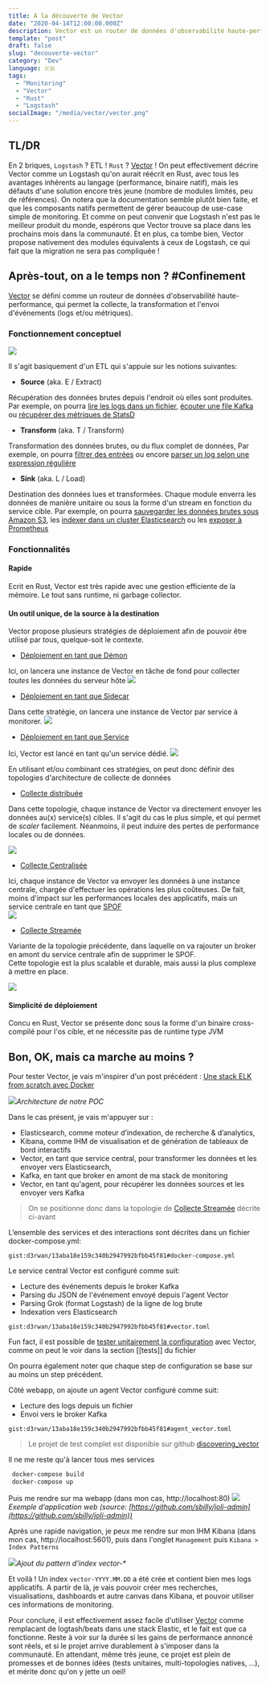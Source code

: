 ```yaml
---
title: A la découverte de Vector 
date: "2020-04-14T12:00:00.000Z"
description: Vector est un router de données d'observabilité haute-performance, open-source et écrit en Rust. Un Logstash killer ?      
template: "post"
draft: false
slug: "decouverte-vector"
category: "Dev"
language: 🇫🇷
tags:
  - "Monitoring"
  - "Vector"
  - "Rust"
  - "Logstash"
socialImage: "/media/vector/vector.png"
---
```


## TL/DR
En 2 briques, `Logstash` ? ETL ! `Rust` ? [Vector](https://vector.dev/) !
On peut effectivement décrire Vector comme un Logstash qu'on aurait réécrit en Rust, avec tous les avantages inhérents au langage (performance, binaire natif), mais les défauts d'une solution encore très jeune (nombre de modules limités, peu de références). 
On notera que la documentation semble plutôt bien faite, et que les composants natifs permettent de gérer beaucoup de use-case simple de monitoring. 
Et comme on peut convenir que Logstash n'est pas le meilleur produit du monde, espérons que Vector trouve sa place dans les prochains mois dans la communauté. 
Et en plus, ca tombe bien, Vector propose nativement des modules équivalents à ceux de Logstash, ce qui fait que la migration ne sera pas compliquée !     

## Après-tout, on a le temps non ? #Confinement

[Vector](https://vector.dev/) se défini comme un routeur de données d'observabilité haute-performance, qui permet la collecte, la transformation et l'envoi d'événements (logs et/ou métriques).

### Fonctionnement conceptuel
![](/d3rwan-blog/media/vector/concept.png)

Il s'agit basiquement d'un ETL qui s'appuie sur les notions suivantes:
- **Source** (aka. E / Extract)

Récupération des données brutes depuis l'endroit où elles sont produites. 
Par exemple, on pourra [lire les logs dans un fichier](https://vector.dev/docs/reference/sources/file/), [écouter une file Kafka](https://vector.dev/docs/reference/sources/kafka/) ou [récupérer des métriques de StatsD](https://vector.dev/docs/reference/sources/statsd/)

- **Transform** (aka. T / Transform)

Transformation des données brutes, ou du flux complet de données,
Par exemple, on pourra [filtrer des entrées](https://vector.dev/docs/reference/transforms/filter/) ou encore [parser un log selon une expression régulière](https://vector.dev/docs/reference/transforms/regex_parser/) 

- **Sink** (aka. L / Load)

Destination des données lues et transformées. Chaque module enverra les données de manière unitaire ou sous la forme d'un stream en fonction du service cible.
Par exemple, on pourra [sauvegarder les données brutes sous Amazon S3](https://vector.dev/docs/reference/sinks/aws_s3/), les [indexer dans un cluster Elasticsearch](https://vector.dev/docs/reference/sinks/elasticsearch/) ou les [exposer à Prometheus](https://vector.dev/docs/reference/sinks/prometheus/)

### Fonctionnalités

#### Rapide

Ecrit en Rust, Vector est très rapide avec une gestion efficiente de la mémoire. 
Le tout sans runtime, ni garbage collector.

#### Un outil unique, de la source à la destination

Vector propose plusieurs stratégies de déploiement afin de pouvoir être utilisé par tous, quelque-soit le contexte. 

- [Déploiement en tant que Démon](https://vector.dev/docs/setup/deployment/strategies/#daemon)

Ici, on lancera une instance de Vector en tâche de fond pour collecter *toutes* les données du serveur hôte 
![](/d3rwan-blog/media/vector/strategy_daemon.png)

- [Déploiement en tant que Sidecar](https://vector.dev/docs/setup/deployment/strategies/#sidecar)

Dans cette stratégie, on lancera une instance de Vector par service à monitorer.
![](/d3rwan-blog/media/vector/strategy_sidecar.png)

- [Déploiement en tant que Service](https://vector.dev/docs/setup/deployment/strategies/#service)

Ici, Vector est lancé en tant qu'un service dédié. 
![](/d3rwan-blog/media/vector/strategy_service.png)

En utilisant et/ou combinant ces stratégies, on peut donc définir des topologies d'architecture de collecte de données

- [Collecte distribuée](https://vector.dev/docs/setup/deployment/topologies/#distributed)

Dans cette topologie, chaque instance de Vector va directement envoyer les données au(x) service(s) cibles. 
Il s'agit du cas le plus simple, et qui permet de _scaler_ facilement. 
Néanmoins, il peut induire des pertes de performance locales ou de données.
 
![](/d3rwan-blog/media/vector/topology_distributed.png)

- [Collecte Centralisée](https://vector.dev/docs/setup/deployment/topologies/#centralized)

Ici, chaque instance de Vector va envoyer les données à une instance centrale, chargée d'effectuer les opérations les plus coûteuses. 
De fait, moins d'impact sur les performances locales des applicatifs, mais un service centrale en tant que [SPOF](https://fr.wikipedia.org/wiki/Point_de_d%C3%A9faillance_unique)  
![](/d3rwan-blog/media/vector/topology_centralized.png)

- [Collecte Streamée](https://vector.dev/docs/setup/deployment/topologies/#stream-based)

Variante de la topologie précédente, dans laquelle on va rajouter un broker en amont du service centrale afin de supprimer le SPOF.  
Cette topologie est la plus scalable et durable, mais aussi la plus complexe à mettre en place.  

![](/d3rwan-blog/media/vector/topology_stream.png)

#### Simplicité de déploiement

Concu en Rust, Vector se présente donc sous la forme d'un binaire cross-compilé pour l'os cible, et ne nécessite pas de runtime type JVM

## Bon, OK, mais ca marche au moins ?

Pour tester Vector, je vais m'inspirer d'un post précédent : [Une stack ELK from scratch avec Docker](https://d3rwan.github.io/d3rwan-blog/posts/elk-depuis-zero)

![](/d3rwan-blog/media/vector/archi.png)*Architecture de notre POC* 

Dans le cas présent, je vais m'appuyer sur :

- Elasticsearch, comme moteur d’indexation, de recherche & d’analytics,
- Kibana, comme IHM de visualisation et de génération de tableaux de bord interactifs
- Vector, en tant que service central, pour transformer les données et les envoyer vers Elasticsearch,
- Kafka, en tant que broker en amont de ma stack de monitoring
- Vector, en tant qu'agent, pour récupérer les données sources et les envoyer vers Kafka

> On se positionne donc dans la topologie de [Collecte Streamée](https://vector.dev/docs/setup/deployment/topologies/#stream-based) décrite ci-avant

L’ensemble des services et des interactions sont décrites dans un fichier docker-compose.yml:

`gist:d3rwan/13aba18e159c340b2947992bfbb45f81#docker-compose.yml`

Le service central Vector est configuré comme suit:
- Lecture des événements depuis le broker Kafka
- Parsing du JSON de l'événement envoyé depuis l'agent Vector
- Parsing Grok (format Logstash) de la ligne de log brute
- Indexation vers Elasticsearch

`gist:d3rwan/13aba18e159c340b2947992bfbb45f81#vector.toml`

Fun fact, il est possible de [tester unitairement la configuration](https://vector.dev/docs/reference/tests/) avec Vector, comme on peut le voir dans la section [[tests]] du fichier

On pourra également noter que chaque step de configuration se base sur au moins un step précédent. 
 

Côté webapp, on ajoute un agent Vector configuré comme suit:
- Lecture des logs depuis un fichier
- Envoi vers le broker Kafka

`gist:d3rwan/13aba18e159c340b2947992bfbb45f81#agent_vector.toml`

> Le projet de test complet est disponible sur github [discovering_vector](https://github.com/d3rwan/discovering_vector)

Il ne me reste qu'à lancer tous mes services

```bash 
 docker-compose build
 docker-compose up
```

Puis me rendre sur ma webapp (dans mon cas, http://localhost:80)
![](/d3rwan-blog/media/elk/joliadmin.png)*Exemple d’application web (source: [https://github.com/sbilly/joli-admin](https://github.com/sbilly/joli-admin))*

Après une rapide navigation, je peux me rendre sur mon IHM Kibana (dans mon cas, http://localhost:5601), puis dans l'onglet `Management` puis `Kibana > Index Patterns`

![](/d3rwan-blog/media/vector/add_index_kibana.png)_Ajout du pattern d'index vector-\*_

Et voilà ! Un index `vector-YYYY.MM.DD` a été crée et contient bien mes logs applicatifs. 
A partir de là, je vais pouvoir créer mes recherches, visualisations, dashboards et autre canvas dans Kibana, et pouvoir utiliser ces informations de monitoring.

Pour conclure, il est effectivement assez facile d'utiliser [Vector](https://vector.dev/) comme remplacant de logtash/beats dans une stack Elastic, et le fait est que ca fonctionne.
Reste à voir sur la durée si les gains de performance annoncé sont réels, et si le projet arrive durablement à s'imposer dans la communauté. 
En attendant, même très jeune, ce projet est plein de promesses et de bonnes idées (tests unitaires, multi-topologies natives, ...), et mérite donc qu'on y jette un oeil!

